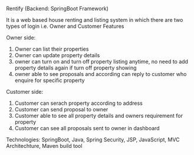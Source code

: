Rentify (Backend: SpringBoot Framework)

It is a web based house renting and listing system in which there are two types of login i.e. Owner and Customer
Features

Owner side:
1) Owner can list their properties
2) Owner can update property details
3) owner can turn on and turn off property listing anytime, no need to add property details again if turn off property showing
4) owner able to see proposals and according can reply to customer who enquire for specific property 

Customer side:
1) Customer can serach property according to address
2) Customer can send proposal to owner
3) Customer able to see all property details and owners requirement for property
4) Customer can see all proposals sent to owner in dashboard
   
Technologies: SpringBoot, Java, Spring Security, JSP, JavaScript, MVC Architechture, Maven build tool
